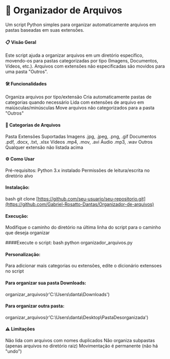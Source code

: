 # 📂 Organizador de Arquivos
Um script Python simples para organizar automaticamente arquivos em pastas baseadas em suas extensões.

#### 📋 Visão Geral
Este script ajuda a organizar arquivos em um diretório específico, movendo-os para pastas categorizadas por tipo (Imagens, Documentos, Vídeos, etc.). Arquivos com extensões não especificadas são movidos para uma pasta "Outros".

#### 🛠 Funcionalidades
Organiza arquivos por tipo/extensão
Cria automaticamente pastas de categorias quando necessário
Lida com extensões de arquivo em maiúsculas/minúsculas
Move arquivos não categorizados para a pasta "Outros"

#### 📂 Categorias de Arquivos
Pasta	Extensões Suportadas
Imagens	.jpg, .jpeg, .png, .gif
Documentos	.pdf, .docx, .txt, .xlsx
Vídeos	.mp4, .mov, .avi
Áudio	.mp3, .wav
Outros	Qualquer extensão não listada acima

#### ⚙️ Como Usar
Pré-requisitos:
Python 3.x instalado
Permissões de leitura/escrita no diretório alvo

#### Instalação:
bash
git clone [https://github.com/seu-usuario/seu-repositorio.git](https://github.com/Gabriel-Rosatto-Dantas/Organizador-de-arquivos)

#### Execução:
Modifique o caminho do diretório na última linha do script para o caminho que deseja organizar

####Execute o script:
bash
python organizador_arquivos.py

#### Personalização:
Para adicionar mais categorias ou extensões, edite o dicionário extensoes no script

#### Para organizar sua pasta Downloads:
organizar_arquivos(r'C:\Users\danta\Downloads')

#### Para organizar outra pasta:
organizar_arquivos(r'C:\Users\danta\Desktop\PastaDesorganizada')

#### ⚠️ Limitações
Não lida com arquivos com nomes duplicados
Não organiza subpastas (apenas arquivos no diretório raiz)
Movimentação é permanente (não há "undo")
